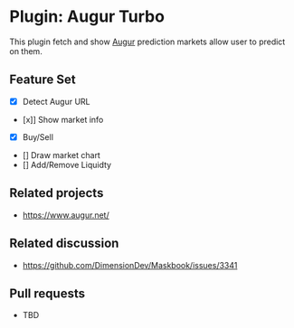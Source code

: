 # Plugin: Augur Turbo

This plugin fetch and show [Augur](https://www.augur.net/) prediction markets allow user to predict on them.

## Feature Set

- [x] Detect Augur URL
- [x]] Show market info
- [x] Buy/Sell
- [] Draw market chart
- [] Add/Remove Liquidty

## Related projects

- <https://www.augur.net/>

## Related discussion

- <https://github.com/DimensionDev/Maskbook/issues/3341>

## Pull requests

- TBD
